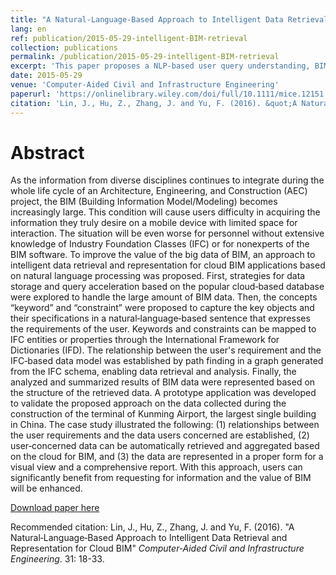 ```yaml
---
title: "A Natural‐Language‐Based Approach to Intelligent Data Retrieval and Representation for Cloud BIM"
lang: en
ref: publication/2015-05-29-intelligent-BIM-retrieval
collection: publications
permalink: /publication/2015-05-29-intelligent-BIM-retrieval
excerpt: 'This paper proposes a NLP-based user query understanding, BIM data query and visualization method for non-experts.'
date: 2015-05-29
venue: 'Computer‐Aided Civil and Infrastructure Engineering'
paperurl: 'https://onlinelibrary.wiley.com/doi/full/10.1111/mice.12151'
citation: 'Lin, J., Hu, Z., Zhang, J. and Yu, F. (2016). &quot;A Natural‐Language‐Based Approach to Intelligent Data Retrieval and Representation for Cloud BIM&quot; <i>Computer‐Aided Civil and Infrastructure Engineering</i>. 31: 18-33.'
---
```



Abstract
====

As the information from diverse disciplines continues to integrate during the whole life cycle of an Architecture, Engineering, and Construction (AEC) project, the BIM (Building Information Model/Modeling) becomes increasingly large. This condition will cause users difficulty in acquiring the information they truly desire on a mobile device with limited space for interaction. The situation will be even worse for personnel without extensive knowledge of Industry Foundation Classes (IFC) or for nonexperts of the BIM software. To improve the value of the big data of BIM, an approach to intelligent data retrieval and representation for cloud BIM applications based on natural language processing was proposed. First, strategies for data storage and query acceleration based on the popular cloud‐based database were explored to handle the large amount of BIM data. Then, the concepts “keyword” and “constraint” were proposed to capture the key objects and their specifications in a natural‐language‐based sentence that expresses the requirements of the user. Keywords and constraints can be mapped to IFC entities or properties through the International Framework for Dictionaries (IFD). The relationship between the user's requirement and the IFC‐based data model was established by path finding in a graph generated from the IFC schema, enabling data retrieval and analysis. Finally, the analyzed and summarized results of BIM data were represented based on the structure of the retrieved data. A prototype application was developed to validate the proposed approach on the data collected during the construction of the terminal of Kunming Airport, the largest single building in China. The case study illustrated the following: (1) relationships between the user requirements and the data users concerned are established, (2) user‐concerned data can be automatically retrieved and aggregated based on the cloud for BIM, and (3) the data are represented in a proper form for a visual view and a comprehensive report. With this approach, users can significantly benefit from requesting for information and the value of BIM will be enhanced.

[Download paper here](https://onlinelibrary.wiley.com/doi/full/10.1111/mice.12151)

Recommended citation: Lin, J., Hu, Z., Zhang, J. and Yu, F. (2016). &quot;A Natural‐Language‐Based Approach to Intelligent Data Retrieval and Representation for Cloud BIM&quot; <i>Computer‐Aided Civil and Infrastructure Engineering</i>. 31: 18-33.